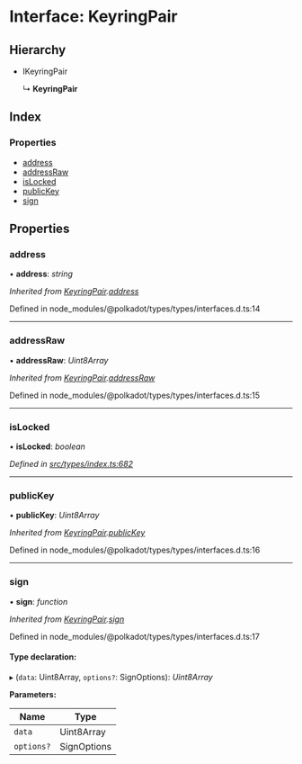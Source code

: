 # Interface: KeyringPair

## Hierarchy

* IKeyringPair

  ↳ **KeyringPair**

## Index

### Properties

* [address](keyringpair.md#address)
* [addressRaw](keyringpair.md#addressraw)
* [isLocked](keyringpair.md#islocked)
* [publicKey](keyringpair.md#publickey)
* [sign](keyringpair.md#sign)

## Properties

###  address

• **address**: *string*

*Inherited from [KeyringPair](keyringpair.md).[address](keyringpair.md#address)*

Defined in node_modules/@polkadot/types/types/interfaces.d.ts:14

___

###  addressRaw

• **addressRaw**: *Uint8Array*

*Inherited from [KeyringPair](keyringpair.md).[addressRaw](keyringpair.md#addressraw)*

Defined in node_modules/@polkadot/types/types/interfaces.d.ts:15

___

###  isLocked

• **isLocked**: *boolean*

*Defined in [src/types/index.ts:682](https://github.com/PolymathNetwork/polymesh-sdk/blob/cfab557b/src/types/index.ts#L682)*

___

###  publicKey

• **publicKey**: *Uint8Array*

*Inherited from [KeyringPair](keyringpair.md).[publicKey](keyringpair.md#publickey)*

Defined in node_modules/@polkadot/types/types/interfaces.d.ts:16

___

###  sign

• **sign**: *function*

*Inherited from [KeyringPair](keyringpair.md).[sign](keyringpair.md#sign)*

Defined in node_modules/@polkadot/types/types/interfaces.d.ts:17

#### Type declaration:

▸ (`data`: Uint8Array, `options?`: SignOptions): *Uint8Array*

**Parameters:**

Name | Type |
------ | ------ |
`data` | Uint8Array |
`options?` | SignOptions |
